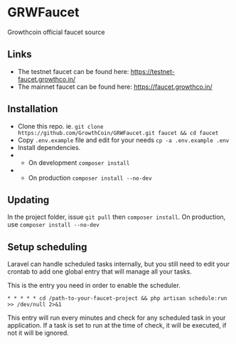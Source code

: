 # GRWFaucet
Growthcoin official faucet source

## Links
- The testnet faucet can be found here: https://testnet-faucet.growthco.in/
- The mainnet faucet can be found here: https://faucet.growthco.in/

## Installation

- Clone this repo. ie. `git clone https://github.com/GrowthCoin/GRWFaucet.git faucet && cd faucet`
- Copy `.env.example` file and edit for your needs `cp -a .env.example .env`
- Install dependencies.
- - On development `composer install`
- - On production `composer install --no-dev`

## Updating
In the project folder, issue `git pull` then `composer install`. On production, use `composer install --no-dev`

## Setup scheduling
Laravel can handle scheduled tasks internally, but you still need to edit your crontab to add one global entry that will manage all your tasks.

This is the entry you need in order to enable the scheduler.

```
* * * * * cd /path-to-your-faucet-project && php artisan schedule:run >> /dev/null 2>&1
```
This entry will run every minutes and check for any scheduled task in your application.  If a task is set to run at the time of check, it will be executed, if not it will be ignored.
